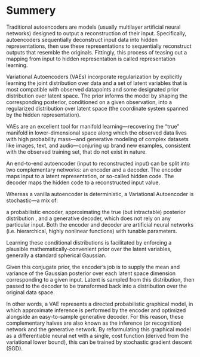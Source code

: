 # Summery

Traditional autoencoders are models (usually multilayer artificial neural networks) designed to output a reconstruction of their input. Specifically, autoencoders sequentially deconstruct input data into hidden representations, then use these representations to sequentially reconstruct outputs that resemble the originals. Fittingly, this process of teasing out a mapping from input to hidden representation is called representation learning.

Variational Autoencoders (VAEs) incorporate regularization by explicitly learning the joint distribution over data and a set of latent variables that is most compatible with observed datapoints and some designated prior distribution over latent space. The prior informs the model by shaping the corresponding posterior, conditioned on a given observation, into a regularized distribution over latent space (the coordinate system spanned by the hidden representation).

VAEs are an excellent tool for manifold learning—recovering the “true” manifold in lower-dimensional space along which the observed data lives with high probability mass—and generative modeling of complex datasets like images, text, and audio—conjuring up brand new examples, consistent with the observed training set, that do not exist in nature.

An end-to-end autoencoder (input to reconstructed input) can be split into two complementary networks: an encoder and a decoder. The encoder maps input to a latent representation, or so-called hidden code. The decoder maps the hidden code to a reconstructed input value.

Whereas a vanilla autoencoder is deterministic, a Variational Autoencoder is stochastic—a mix of:

a probabilistic encoder, approximating the true (but intractable) posterior distribution , and a generative decoder, which does not rely on any particular input. Both the encoder and decoder are artificial neural networks (i.e. hierarchical, highly nonlinear functions) with tunable parameters.

Learning these conditional distributions is facilitated by enforcing a plausible mathematically-convenient prior over the latent variables, generally a standard spherical Gaussian.

Given this conjugate prior, the encoder’s job is to supply the mean and variance of the Gaussian posterior over each latent space dimension corresponding to a given input. Latent  is sampled from this distribution, then passed to the decoder to be transformed back into a distribution over the original data space.

In other words, a VAE represents a directed probabilistic graphical model, in which approximate inference is performed by the encoder and optimized alongside an easy-to-sample generative decoder. For this reason, these complementary halves are also known as the inference (or recognition) network and the generative network. By reformulating this graphical model as a differentiable neural net with a single, cost function (derived from the variational lower bound), this can be trained by stochastic gradient descent (SGD).
